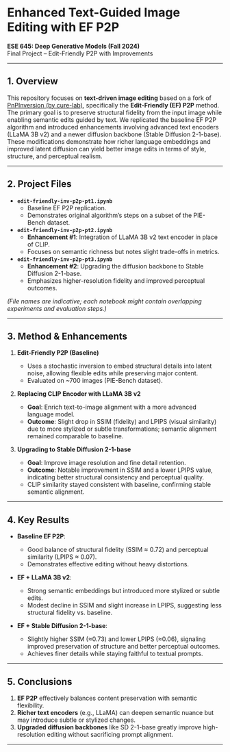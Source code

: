 # Enhanced Text-Guided Image Editing with EF P2P
**ESE 645: Deep Generative Models (Fall 2024)**  
Final Project – Edit-Friendly P2P with Improvements

---

## 1. Overview
This repository focuses on **text-driven image editing** based on a fork of [PnPInversion (by cure-lab)](https://github.com/cure-lab/PnPInversion), specifically the **Edit-Friendly (EF) P2P** method. The primary goal is to preserve structural fidelity from the input image while enabling semantic edits guided by text. We replicated the baseline EF P2P algorithm and introduced enhancements involving advanced text encoders (LLaMA 3B v2) and a newer diffusion backbone (Stable Diffusion 2-1-base). These modifications demonstrate how richer language embeddings and improved latent diffusion can yield better image edits in terms of style, structure, and perceptual realism.

---

## 2. Project Files
- **`edit-friendly-inv-p2p-pt1.ipynb`**  
  - Baseline EF P2P replication.
  - Demonstrates original algorithm’s steps on a subset of the PIE-Bench dataset.
- **`edit-friendly-inv-p2p-pt2.ipynb`**  
  - **Enhancement #1**: Integration of LLaMA 3B v2 text encoder in place of CLIP.
  - Focuses on semantic richness but notes slight trade-offs in metrics.
- **`edit-friendly-inv-p2p-pt3.ipynb`**  
  - **Enhancement #2**: Upgrading the diffusion backbone to Stable Diffusion 2-1-base.
  - Emphasizes higher-resolution fidelity and improved perceptual outcomes.

*(File names are indicative; each notebook might contain overlapping experiments and evaluation steps.)*

---

## 3. Method & Enhancements
1. **Edit-Friendly P2P (Baseline)**  
   - Uses a stochastic inversion to embed structural details into latent noise, allowing flexible edits while preserving major content.
   - Evaluated on ~700 images (PIE-Bench dataset).

2. **Replacing CLIP Encoder with LLaMA 3B v2**  
   - **Goal**: Enrich text-to-image alignment with a more advanced language model.  
   - **Outcome**: Slight drop in SSIM (fidelity) and LPIPS (visual similarity) due to more stylized or subtle transformations; semantic alignment remained comparable to baseline.

3. **Upgrading to Stable Diffusion 2-1-base**  
   - **Goal**: Improve image resolution and fine detail retention.  
   - **Outcome**: Notable improvement in SSIM and a lower LPIPS value, indicating better structural consistency and perceptual quality.  
   - CLIP similarity stayed consistent with baseline, confirming stable semantic alignment.

---

## 4. Key Results
- **Baseline EF P2P**:
  - Good balance of structural fidelity (SSIM ≈ 0.72) and perceptual similarity (LPIPS ≈ 0.07).
  - Demonstrates effective editing without heavy distortions.

- **EF + LLaMA 3B v2**:
  - Strong semantic embeddings but introduced more stylized or subtle edits.
  - Modest decline in SSIM and slight increase in LPIPS, suggesting less structural fidelity vs. baseline.

- **EF + Stable Diffusion 2-1-base**:
  - Slightly higher SSIM (≈0.73) and lower LPIPS (≈0.06), signaling improved preservation of structure and better perceptual outcomes.
  - Achieves finer details while staying faithful to textual prompts.

---

## 5. Conclusions
1. **EF P2P** effectively balances content preservation with semantic flexibility.  
2. **Richer text encoders** (e.g., LLaMA) can deepen semantic nuance but may introduce subtle or stylized changes.  
3. **Upgraded diffusion backbones** like SD 2-1-base greatly improve high-resolution editing without sacrificing prompt alignment.

---

